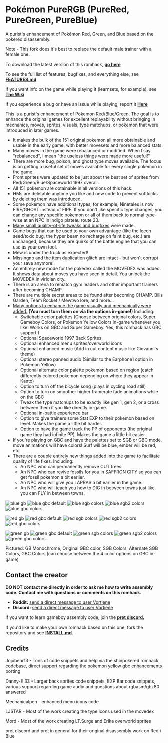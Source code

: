 # Pokémon PureRGB (PureRed, PureGreen, PureBlue)

A purist's enhancement of Pokémon Red, Green, and Blue based on the pokered disassembly.

Note - This fork does it's best to replace the default male trainer with a female one.

To download the latest version of this romhack, [**go here**](https://github.com/Vortyne/pureRGB/releases/latest)

To see the full list of features, bugfixes, and everything else, see [**FEATURES.md**](FEATURES.md)

If you want info on the game while playing it (learnsets, for example), see [**The Wiki**](https://github.com/Vortyne/pureRGB/wiki)

If you experience a bug or have an issue while playing, report it [**Here**](https://github.com/Vortyne/pureRGB/issues/new?assignees=&labels=&template=blank_issue.md)

This is a purist's enhancement of Pokemon Red/Blue/Green. The goal is to enhance the original games for excellent replayability without bringing in mechanics, moves, sprites, visuals, type matchups, or pokemon that were introduced in later games. 
- It makes the bulk of the 151 original pokemon all more obtainable and usable in the early game, with better movesets and more balanced stats. 
- Many moves in the game were rebalanced or modified. When I say "rebalanced", I mean "the useless things were made more useful!" 
- There are more bug, poison, and ghost type moves available. The focus is on getting a useful set of moves available for every single pokemon in the game. 
- Front sprites were updated to be just about the best set of sprites from Red/Green/Blue/Spaceworld 1997 overall.
- All 151 pokemon are obtainable in all versions of this hack.
- HMs are deletable anytime you like and new code to prevent softlocks by deleting them was introduced.
- Some pokemon have additional types, for example, Ninetales is now FIRE/GHOST instead of FIRE. If you don't like specific type changes, you can change any specific pokemon or all of them back to normal type-wise at an NPC in indigo plateau route 23.
- [Many small quality-of-life tweaks and bugfixes](https://github.com/Vortyne/pureRGB/blob/master/FEATURES.md#quality-of-life-enhancements) were made. 
- Game bugs that can be used to your own advantage (like the leech seed/toxic bug, the hyper beam no recharge on faint bug, etc.) are unchanged, because they are quirks of the battle engine that you can use as your own tool. 
- Mew is under the truck as expected!
- Missingno and the item duplication glitch are intact - but won't corrupt your save anymore!
- An entirely new mode for the pokedex called the MOVEDEX was added. It shows data about moves you have seen in detail. You unlock the MOVEDEX in viridian city.
- There is an arena to rematch gym leaders and other important trainers after becoming CHAMP.
- There are multiple secret areas to be found after becoming CHAMP. Bills Garden, Team Rocket / Mewtwo lore, and more...
- [Many options to enhance the game visually and mechanically were added.](https://github.com/Vortyne/pureRGB/blob/master/FEATURES.md#new-options-in-the-options-menu) **(You must turn them on via the options in-game!)** Including:
  - Switchable color palettes (Choose between original colors, Super Gameboy Colors, or Pokemon Yellow Colors in-game whenever you like! Works on GBC and Super Gameboy. Yes, this romhack has GBC support!)
  - Optional Spaceworld 1997 Back Sprites
  - Optional enhanced menu sprites/overworld icons
  - Optional enhanced music (Add in cut content music like Giovanni's theme) 
  - Optional stereo panned audio (Similar to the Earphone1 option in Pokemon Yellow)
  - Optional alternate color palette pokemon based on region (catch differently colored pokemon depending on where they appear in Kanto)
  - Option to turn off the bicycle song (plays in cycling road still)
  - Option to turn on smoother higher framerate fade animations while on the GBC
  - Tweak the type matchups to be exactly like gen 1, gen 2, or a cross between them if you like directly in-game.
  - Optional in-battle experience bar
  - Option to give trainers some Stat EXP to their pokemon based on level. Makes the game a little bit harder.
  - Option to have the game track the PP of opponents (the original game they had infinite PP). Makes the game a little bit easier.
- If you're playing on GBC and have the palettes set to SGB or GBC mode, move animations will have colors! Surf will be blue, ember will be red, etc.
- There are a couple entirely new things added into the game to facilitate quality of life fixes. Including:
  - An NPC who can permanently remove CUT trees.
  - An NPC who can revive fossils for you in SAFFRON CITY so you can get fossil pokemon a bit earlier.
  - An NPC who will give you LAPRAS a bit earlier in the game.
  - An NPC who will teach you how to DIG in between towns just like you can FLY in between towns.
  
![blue gb](/screenshots/blue_title_gb_no_color.png?raw=true) ![blue gbc default](/screenshots/blue_title_default_gbc_color.png?raw=true) ![blue sgb colors](/screenshots/blue_title_sgb_colors_on_gbc.png?raw=true) ![blue sgb2 colors](/screenshots/blue_title_sgb2_colors_on_gbc.png?raw=true) ![blue gbc colors](/screenshots/blue_title_gbc_colors_on_gbc.png?raw=true) 

![red gb](/screenshots/red_title_gb_no_color.png?raw=true) ![red gbc default](/screenshots/red_title_default_gbc_color.png?raw=true)  ![red sgb colors](/screenshots/red_title_sgb_colors_on_gbc.png?raw=true) ![red sgb2 colors](/screenshots/red_title_sgb2_colors_on_gbc.png?raw=true) ![red gbc colors](/screenshots/red_title_gbc_colors_on_gbc.png?raw=true)

![green gb](/screenshots/green_title_gb_no_color.png?raw=true) ![green gbc default](/screenshots/green_title_default_gbc_color.png?raw=true)  ![green sgb colors](/screenshots/green_title_sgb_colors_on_gbc.png?raw=true) ![green sgb2 colors](/screenshots/green_title_sgb2_colors_on_gbc.png?raw=true) ![green gbc colors](/screenshots/green_title_gbc_colors_on_gbc.png?raw=true)

Pictured: GB Monochrome, Original GBC color, SGB Colors, Alternate SGB Colors, GBC Colors (can choose between the 4 color options on GBC in-game)

## Contact the creator

**DO NOT contact me directly in order to ask me how to write assembly code. Contact me with questions or comments on this romhack.**
- **Reddit:** [send a direct message to user Vortiene](https://old.reddit.com/message/compose/?to=Vortiene)
- **Discord:** [send a direct message to user Vortiene](https://discord.com/channels/@me/)

If you want to learn gameboy assembly code, join the **[pret discord.](https://discord.gg/d5dubZ3)**

If you'd like to make your own romhack based on this one, fork the repository and see [**INSTALL.md**](INSTALL.md).

## Credits

Jojobear13 - Tons of code snippets and help via the shinpokered romhack codebase, direct support regarding the pokemon yellow gbc enhancements porting

Danny-E 33 - Larger back sprites code snippets, EXP Bar code snippets, various support regarding game audio and questions about rgbasm/gbz80 answered

Mechanicalpen - enhanced menu icons code

LJSTAR - Most of the work creating the type icons used in the movedex

Mord - Most of the work creating LT.Surge and Erika overworld sprites

pret discord and pret in general for their original disassembly work on Red / Blue
